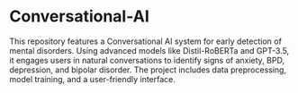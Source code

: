 # Conversational-AI
 This repository features a Conversational AI system for early detection of mental disorders. Using advanced models like Distil-RoBERTa and GPT-3.5, it engages users in natural conversations to identify signs of anxiety, BPD, depression, and bipolar disorder. The project includes data preprocessing, model training, and a user-friendly interface.
